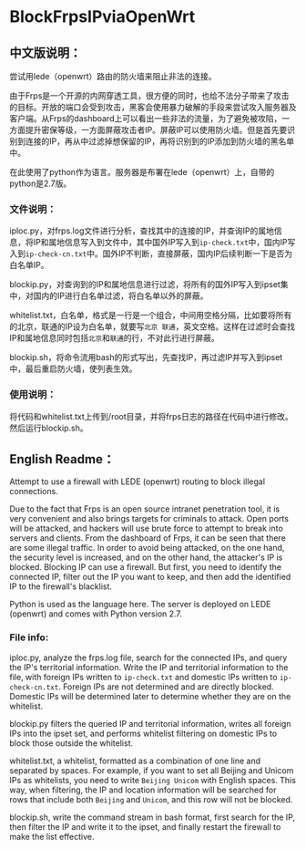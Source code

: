 # BlockFrpsIPviaOpenWrt
## 中文版说明：
尝试用lede（openwrt）路由的防火墙来阻止非法的连接。

由于Frps是一个开源的内网穿透工具，很方便的同时，也给不法分子带来了攻击的目标。开放的端口会受到攻击，黑客会使用暴力破解的手段来尝试攻入服务器及客户端。从Frps的dashboard上可以看出一些非法的流量，为了避免被攻陷，一方面提升密保等级，一方面屏蔽攻击者IP。屏蔽IP可以使用防火墙。但是首先要识别到连接的IP，再从中过滤掉想保留的IP，再将识别到的IP添加到防火墙的黑名单中。

在此使用了python作为语言。服务器是布署在lede（openwrt）上，自带的python是2.7版。

### 文件说明：
iploc.py，对frps.log文件进行分析，查找其中的连接的IP，并查询IP的属地信息，将IP和属地信息写入到文件中，其中国外IP写入到`ip-check.txt`中，国内IP写入到`ip-check-cn.txt`中。国外IP不判断，直接屏蔽，国内IP后续判断一下是否为白名单IP。

blockip.py，对查询到的IP和属地信息进行过滤，将所有的国外IP写入到ipset集中，对国内的IP进行白名单过滤，将白名单以外的屏蔽。

whitelist.txt，白名单，格式是一行是一个组合，中间用空格分隔，比如要将所有的北京，联通的IP设为白名单，就要写`北京 联通`，英文空格。这样在过滤时会查找IP和属地信息同时包括`北京`和`联通`的行，不对此行进行屏蔽。

blockip.sh，将命令流用bash的形式写出，先查找IP，再过滤IP并写入到ipset中，最后重启防火墙，使列表生效。

### 使用说明：
将代码和whitelist.txt上传到/root目录，并将frps日志的路径在代码中进行修改。然后运行blockip.sh。


## English Readme：
Attempt to use a firewall with LEDE (openwrt) routing to block illegal connections.

Due to the fact that Frps is an open source intranet penetration tool, it is very convenient and also brings targets for criminals to attack. Open ports will be attacked, and hackers will use brute force to attempt to break into servers and clients. From the dashboard of Frps, it can be seen that there are some illegal traffic. In order to avoid being attacked, on the one hand, the security level is increased, and on the other hand, the attacker's IP is blocked. Blocking IP can use a firewall. But first, you need to identify the connected IP, filter out the IP you want to keep, and then add the identified IP to the firewall's blacklist.

Python is used as the language here. The server is deployed on LEDE (openwrt) and comes with Python version 2.7.
### File info:
iploc.py, analyze the frps.log file, search for the connected IPs, and query the IP's territorial information. Write the IP and territorial information to the file, with foreign IPs written to `ip-check.txt` and domestic IPs written to `ip-check-cn.txt`. Foreign IPs are not determined and are directly blocked. Domestic IPs will be determined later to determine whether they are on the whitelist.

blockip.py filters the queried IP and territorial information, writes all foreign IPs into the ipset set, and performs whitelist filtering on domestic IPs to block those outside the whitelist.

whitelist.txt, a whitelist, formatted as a combination of one line and separated by spaces. For example, if you want to set all Beijing and Unicom IPs as whitelists, you need to write `Beijing Unicom` with English spaces. This way, when filtering, the IP and location information will be searched for rows that include both `Beijing` and `Unicom`, and this row will not be blocked.

blockip.sh, write the command stream in bash format, first search for the IP, then filter the IP and write it to the ipset, and finally restart the firewall to make the list effective.
